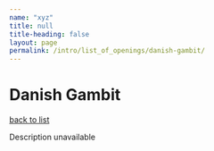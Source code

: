 ```yaml
---
name: "xyz"
title: null
title-heading: false
layout: page
permalink: /intro/list_of_openings/danish-gambit/
---
```


# Danish Gambit

[back to list](../../list_of_openings)

Description unavailable